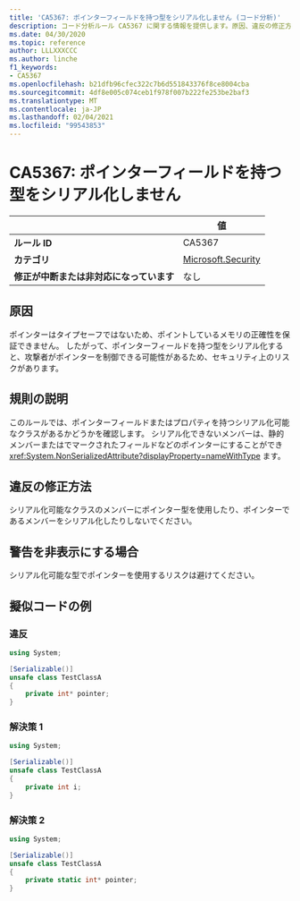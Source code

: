 ```yaml
---
title: 'CA5367: ポインターフィールドを持つ型をシリアル化しません (コード分析)'
description: コード分析ルール CA5367 に関する情報を提供します。原因、違反の修正方法、非表示にするタイミングなどが含まれます。
ms.date: 04/30/2020
ms.topic: reference
author: LLLXXXCCC
ms.author: linche
f1_keywords:
- CA5367
ms.openlocfilehash: b21dfb96cfec322c7b6d551843376f8ce8004cba
ms.sourcegitcommit: 4df8e005c074ceb1f978f007b222fe253be2baf3
ms.translationtype: MT
ms.contentlocale: ja-JP
ms.lasthandoff: 02/04/2021
ms.locfileid: "99543853"
---
```

# <a name="ca5367-do-not-serialize-types-with-pointer-fields"></a>CA5367: ポインターフィールドを持つ型をシリアル化しません

| | 値 |
|-|-|
| **ルール ID** |CA5367|
| **カテゴリ** |[Microsoft.Security](security-warnings.md)|
| **修正が中断または非対応になっています** |なし|

## <a name="cause"></a>原因

ポインターはタイプセーフではないため、ポイントしているメモリの正確性を保証できません。 したがって、ポインターフィールドを持つ型をシリアル化すると、攻撃者がポインターを制御できる可能性があるため、セキュリティ上のリスクがあります。

## <a name="rule-description"></a>規則の説明

このルールでは、ポインターフィールドまたはプロパティを持つシリアル化可能なクラスがあるかどうかを確認します。 シリアル化できないメンバーは、静的メンバーまたはでマークされたフィールドなどのポインターにすることができ <xref:System.NonSerializedAttribute?displayProperty=nameWithType> ます。

## <a name="how-to-fix-violations"></a>違反の修正方法

シリアル化可能なクラスのメンバーにポインター型を使用したり、ポインターであるメンバーをシリアル化したりしないでください。

## <a name="when-to-suppress-warnings"></a>警告を非表示にする場合

シリアル化可能な型でポインターを使用するリスクは避けてください。

## <a name="pseudo-code-examples"></a>擬似コードの例

### <a name="violation"></a>違反

```csharp
using System;

[Serializable()]
unsafe class TestClassA
{
    private int* pointer;
}
```

### <a name="solution-1"></a>解決策 1

```csharp
using System;

[Serializable()]
unsafe class TestClassA
{
    private int i;
}
```

### <a name="solution-2"></a>解決策 2

```csharp
using System;

[Serializable()]
unsafe class TestClassA
{
    private static int* pointer;
}
```
